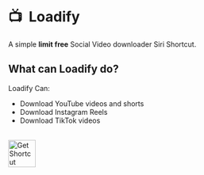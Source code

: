 # 📺 &nbsp;Loadify
A simple **limit free** Social Video downloader Siri Shortcut.


## What can Loadify do?
Loadify Can:
- Download YouTube videos and shorts 
- Download Instagram Reels
- Download TikTok videos

<br>
<a href="https://www.icloud.com/shortcuts/c2f8768aeb724c5691de21dc50510634">
  <img src="https://github.com/c0norr/Loadify/assets/39117916/b3e4d550-3514-4739-99ca-1a4819abfce6" height="55px" alt="Get Shortcut">
</a>
